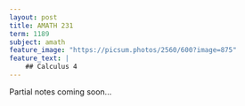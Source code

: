 ```yaml
---
layout: post
title: AMATH 231
term: 1189
subject: amath
feature_image: "https://picsum.photos/2560/600?image=875"
feature_text: |
    ## Calculus 4
---
```


Partial notes coming soon...
